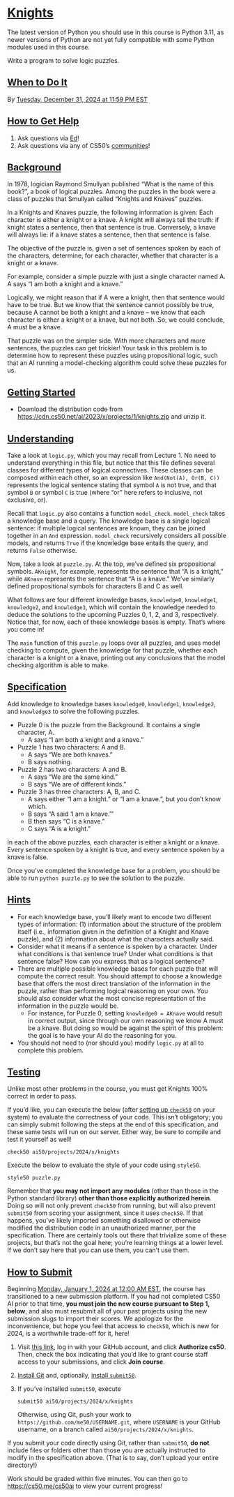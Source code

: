 # [Knights](#knights)

The latest version of Python you should use in this course is Python
3.11, as newer versions of Python are not yet fully compatible with some
Python modules used in this course.

Write a program to solve logic puzzles.

## [When to Do It](#when-to-do-it)

By <a href="https://time.cs50.io/20241231T235900-0500"
data-local="2024-12-31T23:59:00-05:00">Tuesday, December 31, 2024 at
11:59 PM EST</a>

## [How to Get Help](#how-to-get-help)

1. Ask questions via [Ed](https://cs50.edx.org/ed)!
2. Ask questions via any of CS50’s
    [communities](https://cs50.harvard.edu/ai/2024/communities/)!

## [Background](#background)

In 1978, logician Raymond Smullyan published “What is the name of this
book?”, a book of logical puzzles. Among the puzzles in the book were a
class of puzzles that Smullyan called “Knights and Knaves” puzzles.

In a Knights and Knaves puzzle, the following information is given: Each
character is either a knight or a knave. A knight will always tell the
truth: if knight states a sentence, then that sentence is true.
Conversely, a knave will always lie: if a knave states a sentence, then
that sentence is false.

The objective of the puzzle is, given a set of sentences spoken by each
of the characters, determine, for each character, whether that character
is a knight or a knave.

For example, consider a simple puzzle with just a single character named
A. A says “I am both a knight and a knave.”

Logically, we might reason that if A were a knight, then that sentence
would have to be true. But we know that the sentence cannot possibly be
true, because A cannot be both a knight and a knave – we know that each
character is either a knight or a knave, but not both. So, we could
conclude, A must be a knave.

That puzzle was on the simpler side. With more characters and more
sentences, the puzzles can get trickier! Your task in this problem is to
determine how to represent these puzzles using propositional logic, such
that an AI running a model-checking algorithm could solve these puzzles
for us.

## [Getting Started](#getting-started)

- Download the distribution code from
    <https://cdn.cs50.net/ai/2023/x/projects/1/knights.zip> and unzip
    it.

## [Understanding](#understanding)

Take a look at `logic.py`, which you may recall from Lecture 1. No need
to understand everything in this file, but notice that this file defines
several classes for different types of logical connectives. These
classes can be composed within each other, so an expression like
`And(Not(A), Or(B, C))` represents the logical sentence stating that
symbol `A` is not true, and that symbol `B` or symbol `C` is true (where
“or” here refers to inclusive, not exclusive, or).

Recall that `logic.py` also contains a function `model_check`.
`model_check` takes a knowledge base and a query. The knowledge base is
a single logical sentence: if multiple logical sentences are known, they
can be joined together in an `And` expression. `model_check` recursively
considers all possible models, and returns `True` if the knowledge base
entails the query, and returns `False` otherwise.

Now, take a look at `puzzle.py`. At the top, we’ve defined six
propositional symbols. `AKnight`, for example, represents the sentence
that “A is a knight,” while `AKnave` represents the sentence that “A is
a knave.” We’ve similarly defined propositional symbols for characters B
and C as well.

What follows are four different knowledge bases, `knowledge0`,
`knowledge1`, `knowledge2`, and `knowledge3`, which will contain the
knowledge needed to deduce the solutions to the upcoming Puzzles 0, 1,
2, and 3, respectively. Notice that, for now, each of these knowledge
bases is empty. That’s where you come in!

The `main` function of this `puzzle.py` loops over all puzzles, and uses
model checking to compute, given the knowledge for that puzzle, whether
each character is a knight or a knave, printing out any conclusions that
the model checking algorithm is able to make.

## [Specification](#specification)

Add knowledge to knowledge bases `knowledge0`, `knowledge1`,
`knowledge2`, and `knowledge3` to solve the following puzzles.

- Puzzle 0 is the puzzle from the
    Background. It contains a single character, A.
  - A says “I am both a knight and a
        knave.”
- Puzzle 1 has two characters: A and B.
  - A says “We are both knaves.”
  - B says nothing.
- Puzzle 2 has two characters: A and B.
  - A says “We are the same kind.”
  - B says “We are of different kinds.”
- Puzzle 3 has three characters: A, B, and
    C.
  - A says either “I am a knight.” or “I
        am a knave.”, but you don’t know which.
  - B says “A said ‘I am a knave.’”
  - B then says “C is a knave.”
  - C says “A is a knight.”

In each of the above puzzles, each character is either a knight or a
knave. Every sentence spoken by a knight is true, and every sentence
spoken by a knave is false.

Once you’ve completed the knowledge base for a problem, you should be
able to run `python puzzle.py` to see the solution to the puzzle.

## [Hints](#hints)

- For each knowledge base, you’ll likely
    want to encode two different types of information: (1) information
    about the structure of the problem itself (i.e., information given
    in the definition of a Knight and Knave puzzle), and (2) information
    about what the characters actually said.
- Consider what it means if a sentence is
    spoken by a character. Under what conditions is that sentence true?
    Under what conditions is that sentence false? How can you express
    that as a logical sentence?
- There are multiple possible knowledge
    bases for each puzzle that will compute the correct result. You
    should attempt to choose a knowledge base that offers the most
    direct translation of the information in the puzzle, rather than
    performing logical reasoning on your own. You should also consider
    what the most concise representation of the information in the
    puzzle would be.
  - For instance, for Puzzle 0, setting
        `knowledge0 = AKnave` would result in correct output, since
        through our own reasoning we know A must be a knave. But doing
        so would be against the spirit of this problem: the goal is to
        have your AI do the reasoning for you.
- You should not need to (nor should you)
    modify `logic.py` at all to complete this problem.

## [Testing](#testing)

Unlike most other problems in the course, you must get Knights 100%
correct in order to pass.

If you’d like, you can execute the below (after [setting up
`check50`](https://cs50.readthedocs.io/projects/check50/en/latest/index.html)
on your system) to evaluate the correctness of your code. This isn’t
obligatory; you can simply submit following the steps at the end of this
specification, and these same tests will run on our server. Either way,
be sure to compile and test it yourself as well!

``` highlight
check50 ai50/projects/2024/x/knights
```

Execute the below to evaluate the style of your code using `style50`.

``` highlight
style50 puzzle.py
```

Remember that **you may not import any modules** (other than those in
the Python standard library) **other than those explicitly authorized
herein**. Doing so will not only prevent `check50` from running, but
will also prevent `submit50` from scoring your assignment, since it uses
`check50`. If that happens, you’ve likely imported something disallowed
or otherwise modified the distribution code in an unauthorized manner,
per the specification. There are certainly tools out there that
trivialize some of these projects, but that’s not the goal here; you’re
learning things at a lower level. If we don’t say here that you can use
them, you can’t use them.

## [How to Submit](#how-to-submit)

Beginning
<a href="https://time.cs50.io/20240101T000000-0500" class="alert-link"
data-local="2024-01-01T00:00:00-05:00">Monday, January 1, 2024 at 12:00
AM EST</a>, the course has transitioned to a new submission platform. If
you had not completed CS50 AI prior to that time, **you must join the
new course pursuant to Step 1, below**, and also must resubmit all of
your past projects using the new submission slugs to import their
scores. We apologize for the inconvenience, but hope you feel that
access to `check50`, which is new for 2024, is a worthwhile trade-off
for it, here!

1. Visit [this
    link](https://submit.cs50.io/invites/d03c31aef1984c29b5e7b268c3a87b7b),
    log in with your GitHub account, and click **Authorize cs50**. Then,
    check the box indicating that you’d like to grant course staff
    access to your submissions, and click **Join course**.

2. [Install Git](https://git-scm.com/downloads) and, optionally,
    [install `submit50`](https://cs50.readthedocs.io/submit50/).

3. If you’ve installed `submit50`, execute

    ``` highlight
    submit50 ai50/projects/2024/x/knights
    ```

    Otherwise, using Git, push your work to
    `https://github.com/me50/USERNAME.git`, where `USERNAME` is your
    GitHub username, on a branch called `ai50/projects/2024/x/knights`.

If you submit your code directly using Git, rather than `submit50`, **do
not** include files or folders other than those you are actually
instructed to modify in the specification above. (That is to say, don’t
upload your entire directory!)

Work should be graded within five minutes. You can then go to
<https://cs50.me/cs50ai> to view your current progress!
